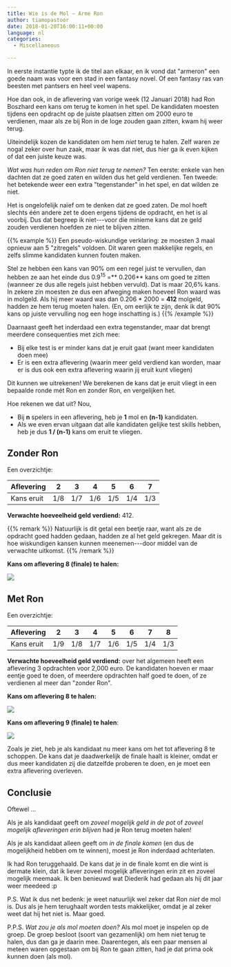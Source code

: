 ```yaml
---
title: Wie is de Mol – Arme Ron
author: tiamopastoor
date: 2018-01-20T16:00:11+00:00
language: nl
categories:
  - Miscellaneous

---
```

In eerste instantie typte ik de titel aan elkaar, en ik vond dat "armeron" een goede naam was voor een stad in een fantasy novel. Of een fantasy ras van beesten met pantsers en heel veel wapens.

Hoe dan ook, in de aflevering van vorige week (12 Januari 2018) had Ron Boszhard een kans om terug te komen in het spel. De kandidaten moesten tijdens een opdracht op de juiste plaatsen zitten om 2000 euro te verdienen, maar als ze bij Ron in de loge zouden gaan zitten, kwam hij weer terug.

Uiteindelijk kozen de kandidaten om hem _niet_ terug te halen. Zelf waren ze nogal zeker over hun zaak, maar ik was dat niet, dus hier ga ik even kijken of dat een juiste keuze was.


_Wat was hun reden om Ron niet terug te nemen?_ Ten eerste: enkele van hen dachten dat ze goed zaten en wilden dus het geld verdienen. Ten tweede: het betekende weer een extra "tegenstander" in het spel, en dat wilden ze niet.

Het is ongelofelijk naïef om te denken dat ze goed zaten. De mol hoeft slechts één andere zet te doen ergens tijdens de opdracht, en het is al voorbij. Dus dat begreep ik niet---voor die minieme kans dat ze geld zouden verdienen hoefden ze niet te blijven zitten.

{{% example %}}
Een pseudo-wiskundige verklaring: ze moesten 3 maal opnieuw aan 5 "zitregels" voldoen. Dit waren geen makkelijke regels, en zelfs slimme kandidaten kunnen fouten maken. 

Stel ze hebben een kans van 90% om een regel juist te vervullen, dan hebben ze aan het einde dus 0.9<sup>15</sup> =** 0.206** kans om goed te zitten (wanneer ze dus alle regels juist hebben vervuld). Dat is maar 20,6% kans. In zekere zin moesten ze dus een afweging maken hoeveel Ron waard was in molgeld. Als hij meer waard was dan 0.206 * 2000 = **412** molgeld, hadden ze hem terug moeten halen. (En, om eerlijk te zijn, denk ik dat 90% kans op juiste vervulling nog een hoge inschatting is.)
{{% /example %}}

Daarnaast geeft het inderdaad een extra tegenstander, maar dat brengt meerdere consequenties met zich mee:

  * Bij elke test is er minder kans dat je eruit gaat (want meer kandidaten doen mee)
  * Er is een extra aflevering (waarin meer geld verdiend kan worden, maar er is dus ook een extra aflevering waarin jij eruit kunt vliegen)

Dit kunnen we uitrekenen! We berekenen de kans dat je eruit vliegt in een bepaalde ronde mét Ron en zonder Ron, en vergelijken het.

Hoe rekenen we dat uit? Nou, 

* Bij **n** spelers in een aflevering, heb je **1** mol en **(n-1)** kandidaten. 
* Als we even ervan uitgaan dat alle kandidaten gelijke test skills hebben, heb je dus **1 / (n-1)** kans om eruit te vliegen.

## Zonder Ron

Een overzichtje:

| Aflevering | 2 | 3 | 4 | 5 | 6 | 7 |
| ---------- | - | - | - | - | - | - |
| Kans eruit | 1/8 | 1/7 | 1/6 | 1/5 | 1/4 | 1/3 |

**Verwachte hoeveelheid geld verdiend:** 412. 

{{% remark %}}
Natuurlijk is dit getal een beetje raar, want als ze de opdracht goed hadden gedaan, hadden ze al het geld gekregen. Maar dit is hoe wiskundigen kansen kunnen meenemen---door middel van de verwachte uitkomst.
{{% /remark %}}

**Kans om aflevering 8 (finale) te halen:** 

![](/uploads/2021/09/latex-image-1.png)

## Met Ron

Een overzichtje:

| Aflevering | 2 | 3 | 4 | 5 | 6 | 7 | 8 |
| ---------- | - | - | - | - | - | - | - |
| Kans eruit | 1/9 | 1/8 | 1/7 | 1/6 | 1/5 | 1/4 | 1/3 |


**Verwachte hoeveelheid geld verdiend:** over het algemeen heeft een aflevering 3 opdrachten voor 2,000 euro. De kandidaten hoeven er maar eentje goed te doen, of meerdere opdrachten half goed te doen, of ze verdienen al meer dan "zonder Ron".

**Kans om aflevering 8 te halen:**

![](/uploads/2021/09/latex-image-2.png)

**Kans om aflevering 9 (finale) te halen**:

![](/uploads/2021/09/latex-imge-3.png)

Zoals je ziet, heb je als kandidaat nu meer kans om het tot aflevering 8 te schoppen. De kans dat je daadwerkelijk de finale haalt is kleiner, omdat er dus meer kandidaten zij die datzelfde proberen te doen, en je moet een extra aflevering overleven.

## Conclusie

Oftewel ...

Als je als kandidaat geeft om _zoveel mogelijk geld in de pot_ of _zoveel mogelijk afleveringen erin blijven_ had je Ron terug moeten halen!

Als je als kandidaat alleen geeft om _in de finale komen_ (en dus de mogelijkheid hebben om te winnen), moest je Ron inderdaad achterlaten.

Ik had Ron teruggehaald. De kans dat je in de finale komt en die wint is dermate klein, dat ik liever zoveel mogelijk afleveringen erin zit en zoveel mogelijk meemaak. Ik ben benieuwd wat Diederik had gedaan als hij dit jaar weer meedeed :p

P.S. Wat ik dus net bedenk: je weet natuurlijk wel zeker dat Ron _niet_ de mol is. Dus als je hem terughaalt worden tests makkelijker, omdat je al zeker weet dat hij het niet is. Maar goed.

P.P.S. _Wat zou je als mol moeten doen?_ Als mol moet je inspelen op de groep. De groep besloot (soort van gezamenlijk) om hem niet terug te halen, dus dan ga je daarin mee. Daarentegen, als een paar mensen al meteen waren opgestaan om bij Ron te gaan zitten, had je dat prima ook kunnen doen (als mol).